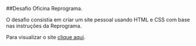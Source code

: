 ##Desafio Oficina Reprograma.

O desafio consistia em criar um site pessoal usando HTML e CSS com base nas instruções da Reprograma.

Para visualizar o site <a href="https://primeirosite-jumara.netlify.app/" target="_blank">clique aqui<a/>.
